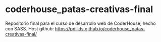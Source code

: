 # coderhouse_patas-creativas-final
Repositorio final para el curso de desarrollo web de CoderHouse, hecho con SASS.
Host github: https://pdi-ds.github.io/coderhouse_patas-creativas-final/
